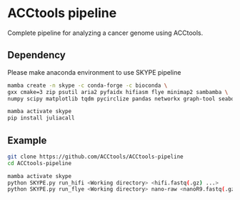 # ACCtools pipeline

Complete pipeline for analyzing a cancer genome using ACCtools.

## Dependency
Please make anaconda environment to use SKYPE pipeline

```bash
mamba create -n skype -c conda-forge -c bioconda \
gxx cmake=3 zip psutil aria2 pyfaidx hifiasm flye minimap2 sambamba \
numpy scipy matplotlib tqdm pycirclize pandas networkx graph-tool seaborn h5py

mamba activate skype
pip install juliacall
```

## Example
```bash
git clone https://github.com/ACCtools/ACCtools-pipeline
cd ACCtools-pipeline

mamba activate skype
python SKYPE.py run_hifi <Working directory> <hifi.fastq(.gz) ...>
python SKYPE.py run_flye <Working directory> nano-raw <nanoR9.fastq(.gz) ...> # run as flye --nano-raw ...
```